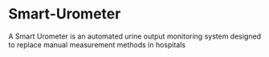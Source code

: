 # Smart-Urometer
A Smart Urometer is  an automated urine output monitoring  system designed to replace manual measurement methods in hospitals
